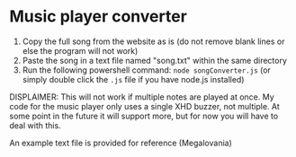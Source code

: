 # Music player converter

1. Copy the full song from the website as is (do not remove blank lines or else the program will not work)
2. Paste the song in a text file named "song.txt" within the same directory
3. Run the following powershell command: `node songConverter.js` (or simply double click the `.js` file if you have node.js installed)

DISPLAIMER: This will not work if multiple notes are played at once. My code for the music player only uses a single XHD buzzer, not multiple. At some point in the future it will support more, but for now you will have to deal with this.

An example text file is provided for reference (Megalovania)